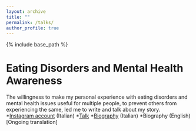 ```yaml
---
layout: archive
title: ""
permalink: /talks/
author_profile: true
---
```


{% include base_path %}

Eating Disorders and Mental Health Awareness
=====
The willingness to make my personal experience with eating disorders and mental health issues useful for multiple people, to prevent others from experiencing the same, led me to write and talk about my story.  
*[Instagram account](https://www.instagram.com/unalotta_millepassi/) (Italian)
*[Talk](https://www.instagram.com/tv/C2KNAE5MCK2/?igsh=NDNnYTVkbTg2aTFp)
*[Biography](https://www.amazon.it/lotta-mille-passi-Jenny-Vivian/dp/B0CKM3S3MD) (Italian)
*Biography (English) [Ongoing translation]
